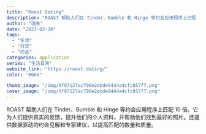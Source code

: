 ```yaml
---
title: "Roast Dating"
description: "ROAST 帮助人们在 Tinder、Bumble 和 Hinge 等约会应用程序上匹配 10 倍。它为人们提供真实的反"
author: "瑞东"
date: "2023-03-30"
tags:
  - "生活"
  - "社交"
  - "约会"
categories: application
series: "生活日常"
website_link: "https://roast.dating/"
color: "#666"

thumb_image: "/img/3f97127ac790e2ebde9444a4cfc857f7.png"
cover_image: "/img/3f97127ac790e2ebde9444a4cfc857f7.png"
---
```


ROAST 帮助人们在 Tinder、Bumble 和 Hinge 等约会应用程序上匹配 10 倍。它为人们提供真实的反馈，提升他们的个人资料，并帮助他们找到最好的照片。还提供数据驱动的约会见解和专家建议，以提高匹配的数量和质量。